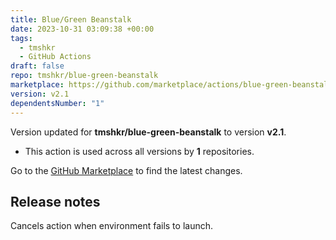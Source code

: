 ```yaml
---
title: Blue/Green Beanstalk
date: 2023-10-31 03:09:38 +00:00
tags:
  - tmshkr
  - GitHub Actions
draft: false
repo: tmshkr/blue-green-beanstalk
marketplace: https://github.com/marketplace/actions/blue-green-beanstalk
version: v2.1
dependentsNumber: "1"
---
```



Version updated for **tmshkr/blue-green-beanstalk** to version **v2.1**.
- This action is used across all versions by **1** repositories.

Go to the [GitHub Marketplace](https://github.com/marketplace/actions/blue-green-beanstalk) to find the latest changes.

## Release notes

Cancels action when environment fails to launch.
